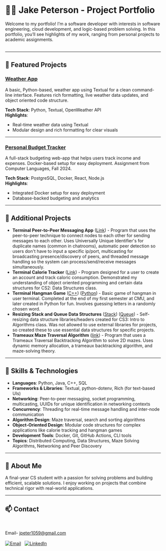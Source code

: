 # 🧑‍💻 Jake Peterson - Project Portfolio

Welcome to my portfolio! I’m a software developer with interests in software engineering, cloud development, and logic-based problem solving. In this portfolio, you’ll see highlights of my work, ranging from personal projects to academic assignments.<br><br>

---

## 🚀 Featured Projects

### [Weather App](./projects/weather_app/)
A basic, Python-based, weather app using Textual for a clean command-line interface. Features rich formatting, live weather data updates, and object oriented code structure.

**Tech Stack**: Python, Textual, OpenWeather API  
**Highlights**:
- Real-time weather data using Textual
- Modular design and rich formatting for clear visuals

---

### [Personal Budget Tracker](./projects/budget_tracker/README.md)
A full-stack budgeting web-app that helps users track income and expenses. Docker-based setup for easy deployment. Assignment from Computer Languages, Fall 2024.

**Tech Stack**: PostgreSQL, Docker, React, Node.js  
**Highlights**:
- Integrated Docker setup for easy deployment
- Database-backed budgeting and analytics

---

## 📂 Additional Projects

- **Terminal Peer-to-Peer Messaging App** ([Link](./projects/p2pApp/)) - Program that uses the peer-to-peer technique to connect nodes to each other for sending messages to each other. Uses Universally Unique Identifier's for duplicate names (common in chatrooms), automatic peer detection so users don't have to input a specific ip/port, multicasting for broadcasting presence/discovery of peers, and threaded message handling so the system can process/send/receive messages simultaneously.
- **Terminal Calorie Tracker** ([Link](https://github.com/your-username/distributed_computing_presentation)) - Program designed for a user to create an account and track caloric consumption. Demonstrated my understanding of object oriented programming and certain data structures for CS2: Data Structures class.
- **Terminal Hangman Game** ([C++](./projects/hangman_cpp/)) ([Python](./projects/hangman_python/)) - Basic game of hangman in user terminal. Completed at the end of my first semester at CMU, and later created in Python for fun. Involves guessing letters in a randomly chosen word.
- **Resizing Stack and Queue Data Structures** ([Stack](./projects/resizing_stackqueue/resizingStack.h)) ([Queue](./projects/resizing_stackqueue/resizingQueue.h)) - Self-resizing data structure libraries/headers created for CS3: Intro to Algorithms class. Was not allowed to use external libraries for projects, so created these to use essential data structures for specific projects.
- **Trameaux Maze Traversal Algorithm** ([link](./projects/trameauxMazeTraversal/)) - Program that uses a Trameaux Traversal Backtracking Algorithm to solve 2D mazes. Uses dynamic memory allocation, a trameaux backtracking algorithm, and maze-solving theory.

---

## 🔧 Skills & Technologies

- **Languages**: Python, Java, C++, SQL
- **Frameworks & Libraries**: Textual, python-dotenv, Rich (for text-based UIs)
- **Networking**: Peer-to-peer messaging, socket programming, multicasting, UUIDs for unique identification in networking contexts
- **Concurrency**: Threading for real-time message handling and inter-node communication
- **Algorithm Design**: Maze traversal, search and sorting algorithms
- **Object-Oriented Design**: Modular code structures for complex applications like calorie tracking and hangman games
- **Development Tools**: Docker, Git, GitHub Actions, CLI tools
- **Topics**: Distributed Computing, Data Structures, Maze Solving Algorithms, Networking and Peer Discovery

---

## 🌱 About Me

A final-year CS student with a passion for solving problems and building efficient, scalable solutions. I enjoy working on projects that combine technical rigor with real-world applications.

---

## 📫 Contact
<br>

Email- jpeter1059@gmail.com <br><br>
[![Email](https://img.shields.io/badge/-Email-red?logo=gmail&logoColor=white&style=flat)](mailto:jpeter1059@gmail.com)&nbsp;&nbsp;&nbsp;[![LinkedIn](https://img.shields.io/badge/-LinkedIn-blue?logo=linkedin&logoColor=white&style=flat&link=https://linkedin.com/in/yourprofile)](https://www.linkedin.com/in/jake-peterson-a39a76277/)
